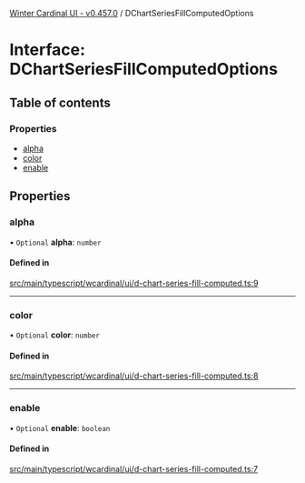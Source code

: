 [Winter Cardinal UI - v0.457.0](../index.md) / DChartSeriesFillComputedOptions

# Interface: DChartSeriesFillComputedOptions

## Table of contents

### Properties

- [alpha](DChartSeriesFillComputedOptions.md#alpha)
- [color](DChartSeriesFillComputedOptions.md#color)
- [enable](DChartSeriesFillComputedOptions.md#enable)

## Properties

### alpha

• `Optional` **alpha**: `number`

#### Defined in

[src/main/typescript/wcardinal/ui/d-chart-series-fill-computed.ts:9](https://github.com/winter-cardinal/winter-cardinal-ui/blob/v0.457.0/src/main/typescript/wcardinal/ui/d-chart-series-fill-computed.ts#L9)

___

### color

• `Optional` **color**: `number`

#### Defined in

[src/main/typescript/wcardinal/ui/d-chart-series-fill-computed.ts:8](https://github.com/winter-cardinal/winter-cardinal-ui/blob/v0.457.0/src/main/typescript/wcardinal/ui/d-chart-series-fill-computed.ts#L8)

___

### enable

• `Optional` **enable**: `boolean`

#### Defined in

[src/main/typescript/wcardinal/ui/d-chart-series-fill-computed.ts:7](https://github.com/winter-cardinal/winter-cardinal-ui/blob/v0.457.0/src/main/typescript/wcardinal/ui/d-chart-series-fill-computed.ts#L7)
